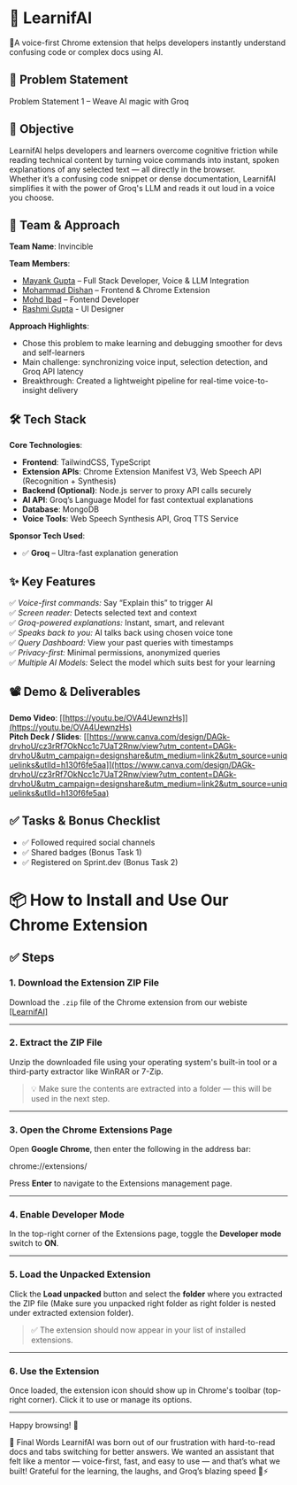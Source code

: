 # 🚀 LearnifAI
🧠A voice-first Chrome extension that helps developers instantly understand confusing code or complex docs using AI.

## 📌 Problem Statement
Problem Statement 1 – Weave AI magic with Groq

## 🎯 Objective
LearnifAI helps developers and learners overcome cognitive friction while reading technical content by turning voice commands into instant, spoken explanations of any selected text — all directly in the browser.  
Whether it’s a confusing code snippet or dense documentation, LearnifAI simplifies it with the power of Groq's LLM and reads it out loud in a voice you choose.

## 🧠 Team & Approach
**Team Name**: Invincible

**Team Members**:
- [Mayank Gupta](https://github.com/Mayank-704/) – Full Stack Developer, Voice & LLM Integration
- [Mohammad Dishan](https://github.com/MohammadDishan) – Frontend & Chrome Extension
- [Mohd Ibad](https://github.com/Ibafiyo) – Fontend Developer
- [Rashmi Gupta](https://github.com/Rashmi149) - UI Designer

**Approach Highlights**:
- Chose this problem to make learning and debugging smoother for devs and self-learners
- Main challenge: synchronizing voice input, selection detection, and Groq API latency
- Breakthrough: Created a lightweight pipeline for real-time voice-to-insight delivery

## 🛠️ Tech Stack
**Core Technologies**:
- **Frontend**: TailwindCSS, TypeScript
- **Extension APIs**: Chrome Extension Manifest V3, Web Speech API (Recognition + Synthesis)
- **Backend (Optional)**: Node.js server to proxy API calls securely
- **AI API**: Groq’s Language Model for fast contextual explanations
- **Database**: MongoDB
- **Voice Tools**: Web Speech Synthesis API, Groq TTS Service

**Sponsor Tech Used**:
- ✅ **Groq** – Ultra-fast explanation generation  

## ✨ Key Features
✅ *Voice-first commands:* Say “Explain this” to trigger AI  
✅ *Screen reader:* Detects selected text and context  
✅ *Groq-powered explanations:* Instant, smart, and relevant  
✅ *Speaks back to you:* AI talks back using chosen voice tone  
✅ *Query Dashboard:* View your past queries with timestamps  
✅ *Privacy-first:* Minimal permissions, anonymized queries  
✅ *Multiple AI Models:* Select the model which suits best for your learning 

## 📽️ Demo & Deliverables
**Demo Video**: [[https://youtu.be/OVA4UewnzHs]](https://youtu.be/OVA4UewnzHs)  
**Pitch Deck / Slides**: [[https://www.canva.com/design/DAGk-drvhoU/cz3rRf7OkNcc1c7UaT2Rnw/view?utm_content=DAGk-drvhoU&utm_campaign=designshare&utm_medium=link2&utm_source=uniquelinks&utlId=h130f6fe5aa]](https://www.canva.com/design/DAGk-drvhoU/cz3rRf7OkNcc1c7UaT2Rnw/view?utm_content=DAGk-drvhoU&utm_campaign=designshare&utm_medium=link2&utm_source=uniquelinks&utlId=h130f6fe5aa)

## ✅ Tasks & Bonus Checklist
- ✅ Followed required social channels  
- ✅ Shared badges (Bonus Task 1)  
- ✅ Registered on Sprint.dev (Bonus Task 2)

# 📦 How to Install and Use Our Chrome Extension

## ✅ Steps

### 1. Download the Extension ZIP File
Download the `.zip` file of the Chrome extension from our webiste [[LearnifAI]](https://learnifai-3.onrender.com/)

---

### 2. Extract the ZIP File
Unzip the downloaded file using your operating system's built-in tool or a third-party extractor like WinRAR or 7-Zip.

> 💡 Make sure the contents are extracted into a folder — this will be used in the next step.

---

### 3. Open the Chrome Extensions Page
Open **Google Chrome**, then enter the following in the address bar:

chrome://extensions/

Press **Enter** to navigate to the Extensions management page.

---

### 4. Enable Developer Mode
In the top-right corner of the Extensions page, toggle the **Developer mode** switch to **ON**.

---

### 5. Load the Unpacked Extension
Click the **Load unpacked** button and select the **folder** where you extracted the ZIP file (Make sure you unpacked right folder as right folder is nested under extracted extension folder).

> ✅ The extension should now appear in your list of installed extensions.

---

### 6. Use the Extension
Once loaded, the extension icon should show up in Chrome's toolbar (top-right corner). Click it to use or manage its options.

---

Happy browsing! 🚀

🏁 Final Words
LearnifAI was born out of our frustration with hard-to-read docs and tabs switching for better answers. We wanted an assistant that felt like a mentor — voice-first, fast, and easy to use — and that’s what we built!
Grateful for the learning, the laughs, and Groq’s blazing speed 🤖⚡

